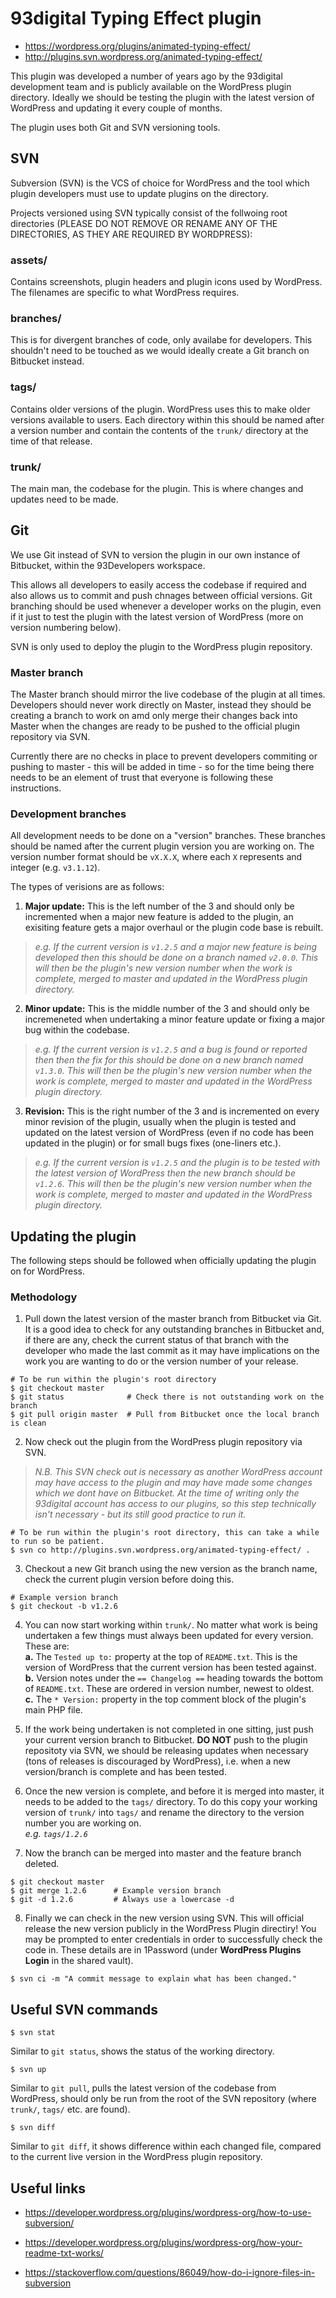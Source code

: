 # 93digital Typing Effect plugin
- https://wordpress.org/plugins/animated-typing-effect/
- http://plugins.svn.wordpress.org/animated-typing-effect/

This plugin was developed a number of years ago by the 93digital development team and is publicly available on the WordPress plugin directory. Ideally we should be testing the plugin with the latest version of WordPress and updating it every couple of months.

The plugin uses both Git and SVN versioning tools.


## SVN
Subversion (SVN) is the VCS of choice for WordPress and the tool which plugin developers must use to update plugins on the directory.

Projects versioned using SVN typically consist of the follwoing root directories (PLEASE DO NOT REMOVE OR RENAME ANY OF THE DIRECTORIES, AS THEY ARE REQUIRED BY WORDPRESS):

### assets/
Contains screenshots, plugin headers and plugin icons used by WordPress. The filenames are specific to what WordPress requires.

### branches/
This is for divergent branches of code, only availabe for developers. This shouldn't need to be touched as we would ideally create a Git branch on Bitbucket instead.

### tags/
Contains older versions of the plugin. WordPress uses this to make older versions available to users. Each directory within this should be named after a version number and contain the contents of the `trunk/` directory at the time of that release.

### trunk/
The main man, the codebase for the plugin. This is where changes and updates need to be made.


## Git
We use Git instead of SVN to version the plugin in our own instance of Bitbucket, within the 93Developers workspace.

This allows all developers to easily access the codebase if required and also allows us to commit and push chnages between official versions. Git branching should be used whenever a developer works on the plugin, even if it just to test the plugin with the latest version of WordPress (more on version numbering below).

SVN is only used to deploy the plugin to the WordPress plugin repository.

### Master branch
The Master branch should mirror the live codebase of the plugin at all times. Developers should never work directly on Master, instead they should be creating a branch to work on amd only merge their changes back into Master when the changes are ready to be pushed to the official plugin repository via SVN.

Currently there are no checks in place to prevent developers commiting or pushing to master - this will be added in time - so for the time being there needs to be an element of trust that everyone is following these instructions.

### Development branches
All development needs to be done on a "version" branches. These branches should be named after the current plugin version you are working on. The version number format should be `vX.X.X`, where each `X` represents and integer (e.g. `v3.1.12`).

The types of verisions are as follows:

1. __Major update:__ This is the left number of the 3 and should only be incremented when a major new feature is added to the plugin, an exisiting feature gets a major overhaul or the plugin code base is rebuilt.  
> _e.g. If the current version is `v1.2.5` and a major new feature is being developed then this should be done on a branch named `v2.0.0`. This will then be the plugin's new version number when the work is complete, merged to master and updated in the WordPress plugin directory._
2. __Minor update:__ This is the middle number of the 3 and should only be incremeneted when undertaking a minor feature update or fixing a major bug within the codebase.  
> _e.g. If the current version is `v1.2.5` and a bug is found or reported then then the fix for this should be done on a new branch named `v1.3.0`. This will then be the plugin's new version number when the work is complete, merged to master and updated in the WordPress plugin directory._
3. __Revision:__ This is the right number of the 3 and is incremented on every minor revision of the plugin, usually when the plugin is tested and updated on the latest version of WordPress (even if no code has been updated in the plugin) or for small bugs fixes (one-liners etc.).  
> _e.g. If the current version is `v1.2.5` and the plugin is to be tested with the latest version of WordPress then the new branch should be `v1.2.6`. This will then be the plugin's new version number when the work is complete, merged to master and updated in the WordPress plugin directory._


## Updating the plugin
The following steps should be followed when officially updating the plugin on for WordPress.

### Methodology
1. Pull down the latest version of the master branch from Bitbucket via Git. It is a good idea to check for any outstanding branches in Bitbucket and, if there are any, check the current status of that branch with the developer who made the last commit as it may have implications on the work you are wanting to do or the version number of your release.
```
# To be run within the plugin's root directory
$ git checkout master
$ git status              # Check there is not outstanding work on the branch
$ git pull origin master  # Pull from Bitbucket once the local branch is clean
```

2. Now check out the plugin from the WordPress plugin repository via SVN.
> _N.B. This SVN check out is necessary as another WordPress account may have access to the plugin and may have made some changes which we dont have on Bitbucket. At the time of writing only the 93digital account has access to our plugins, so this step technically isn't necessary - but its still good practice to run it._
```
# To be run within the plugin's root directory, this can take a while to run so be patient.
$ svn co http://plugins.svn.wordpress.org/animated-typing-effect/ .
```

3. Checkout a new Git branch using the new version as the branch name, check the current plugin version before doing this.
```
# Example version branch
$ git checkout -b v1.2.6
```

4. You can now start working within `trunk/`. No matter what work is being undertaken a few things must always been updated for every version. These are:  
__a.__ The `Tested up to:` property at the top of `README.txt`. This is the version of WordPress that the current version has been tested against.  
__b.__ Version notes under the `== Changelog ==` heading towards the bottom of `README.txt`. These are ordered in version number, newest to oldest.  
__c.__ The `* Version:` property in the top comment block of the plugin's main PHP file.

5. If the work being undertaken is not completed in one sitting, just push your current version branch to Bitbucket. __DO NOT__ push to the plugin repositoty via SVN, we should be releasing updates when necessary (tons of releases is discouraged by WordPress), i.e. when a new version/branch is complete and has been tested.

6. Once the new version is complete, and before it is merged into master, it needs to be added to the `tags/` directory. To do this copy your working version of `trunk/` into `tags/` and rename the directory to the version number you are working on.  
_e.g. `tags/1.2.6`_

7. Now the branch can be merged into master and the feature branch deleted.
```
$ git checkout master
$ git merge 1.2.6      # Example version branch
$ git -d 1.2.6         # Always use a lowercase -d
```

8. Finally we can check in the new version using SVN. This will official release the new version publicly in the WordPress Plugin directiry! You may be prompted to enter credentials in order to successfully check the code in. These details are in 1Password (under __WordPress Plugins Login__ in the shared vault).
```
$ svn ci -m "A commit message to explain what has been changed."
```

## Useful SVN commands
```
$ svn stat
```
Similar to `git status`, shows the status of the working directory.

```
$ svn up
```
Similar to `git pull`, pulls the latest version of the codebase from WordPress, should only be run from the root of the SVN repository (where `trunk/`, `tags/` etc. are found).

```
$ svn diff
```
Similar to `git diff`, it shows difference within each changed file, compared to the current live version in the WordPress plugin repository.


## Useful links
- https://developer.wordpress.org/plugins/wordpress-org/how-to-use-subversion/
- https://developer.wordpress.org/plugins/wordpress-org/how-your-readme-txt-works/

- https://stackoverflow.com/questions/86049/how-do-i-ignore-files-in-subversion